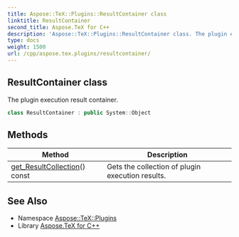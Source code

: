 ```yaml
---
title: Aspose::TeX::Plugins::ResultContainer class
linktitle: ResultContainer
second_title: Aspose.TeX for C++
description: 'Aspose::TeX::Plugins::ResultContainer class. The plugin execution result container in C++.'
type: docs
weight: 1500
url: /cpp/aspose.tex.plugins/resultcontainer/
---
```

## ResultContainer class


The plugin execution result container.

```cpp
class ResultContainer : public System::Object
```

## Methods

| Method | Description |
| --- | --- |
| [get_ResultCollection](./get_resultcollection/)() const | Gets the collection of plugin execution results. |
## See Also

* Namespace [Aspose::TeX::Plugins](../)
* Library [Aspose.TeX for C++](../../)
